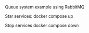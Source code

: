 Queue system example using RabbitMQ

Star services:
docker compose up

Stop services
docker compose down